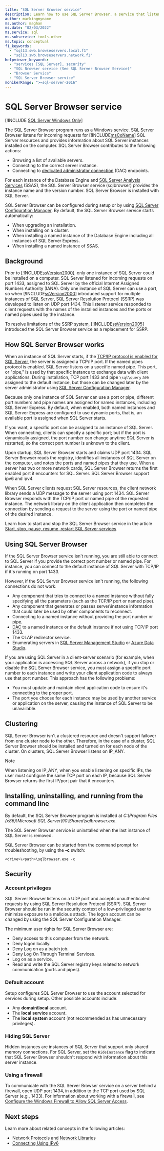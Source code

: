 ```yaml
---
title: "SQL Server Browser service"
description: Learn how to use SQL Server Browser, a service that listens for requests for SQL Server resources and provides information about installed SQL Server instances.
author: markingmyname
ms.author: maghan
ms.date: "02/03/2022"
ms.service: sql
ms.subservice: tools-other
ms.topic: conceptual
f1_keywords:
  - "sql13.swb.browseservers.local.f1"
  - "sql13.swb.browseservers.network.f1"
helpviewer_keywords:
  - "services [SQL Server], security"
  - "SQL Browser service (See SQL Server Browser Service)"
  - "Browser Service"
  - "SQL Server Browser service"
monikerRange: ">=sql-server-2016"
---
```


# SQL Server Browser service

[!INCLUDE [SQL Server Windows Only](../../includes/applies-to-version/sql-windows-only.md)]

The SQL Server Browser program runs as a Windows service. SQL Server Browser listens for incoming requests for [!INCLUDE[msCoName](../../includes/msconame-md.md)] SQL Server resources and provides information about SQL Server instances installed on the computer. SQL Server Browser contributes to the following actions:  

- Browsing a list of available servers.
- Connecting to the correct server instance.
- Connecting to [dedicated administrator connection](../../database-engine/configure-windows/diagnostic-connection-for-database-administrators.md) (DAC) endpoints.
  
For each instance of the Database Engine and [SQL Server Analysis Services](/analysis-services/ssas-overview) (SSAS), the SQL Server Browser service (sqlbrowser) provides the instance name and the version number. SQL Server Browser is installed with SQL Server.  
  
SQL Server Browser can be configured during setup or by using [SQL Server Configuration Manager](../../relational-databases/sql-server-configuration-manager.md). By default, the SQL Server Browser service starts automatically:  
  
- When upgrading an installation.  
- When installing on a cluster.  
- When installing a named instance of the Database Engine including all instances of SQL Server Express.
- When installing a named instance of SSAS.  
  
## Background

Prior to [!INCLUDE[ssVersion2000](../../includes/ssversion2000-md.md)], only one instance of SQL Server could be installed on a computer. SQL Server listened for incoming requests on port 1433, assigned to SQL Server by the official Internet Assigned Numbers Authority (IANA). Only one instance of SQL Server can use a port, so when [!INCLUDE[ssVersion2000](../../includes/ssversion2000-md.md)] introduced support for multiple instances of SQL Server, SQL Server Resolution Protocol (SSRP) was developed to listen on UDP port 1434. This listener service responded to client requests with the names of the installed instances and the ports or named pipes used by the instance.

To resolve limitations of the SSRP system, [!INCLUDE[ssVersion2005](../../includes/ssversion2005-md.md)] introduced the SQL Server Browser service as a replacement for SSRP.  
  
## How SQL Server Browser works  

When an instance of SQL Server starts, if the [TCP/IP protocol is enabled for SQL Server](../../database-engine/configure-windows/enable-or-disable-a-server-network-protocol.md), the server is assigned a TCP/IP port. If the named pipes protocol is enabled, SQL Server listens on a specific named pipe. This port, or "pipe," is used by that specific instance to exchange data with client applications. During installation, TCP port 1433 and pipe `\sql\query` are assigned to the default instance, but those can be changed later by the server administrator using [SQL Server Configuration Manager](../../relational-databases/sql-server-configuration-manager.md).

Because only one instance of SQL Server can use a port or pipe, different port numbers and pipe names are assigned for named instances, including SQL Server Express. By default, when enabled, both named instances and SQL Server Express are configured to use dynamic ports, that is, an available port is assigned when SQL Server starts.

If you want, a specific port can be assigned to an instance of SQL Server. When connecting, clients can specify a specific port; but if the port is dynamically assigned, the port number can change anytime SQL Server is restarted, so the correct port number is unknown to the client.  
  
Upon startup, SQL Server Browser starts and claims UDP port 1434. SQL Server Browser reads the registry, identifies all instances of SQL Server on the computer, and notes the ports and named pipes that they use. When a server has two or more network cards, SQL Server Browser returns the first enabled port it encounters for SQL Server. SQL Server Browser support ipv6 and ipv4.  
  
When SQL Server clients request SQL Server resources, the client network library sends a UDP message to the server using port 1434. SQL Server Browser responds with the TCP/IP port or named pipe of the requested instance. The network library on the client application then completes the connection by sending a request to the server using the port or named pipe of the desired instance.  
  
Learn how to start and stop the SQL Server Browser service in the article [Start, stop, pause, resume, restart SQL Server services](../../database-engine/configure-windows/start-stop-pause-resume-restart-sql-server-services.md).  
  
## Using SQL Server Browser  

If the SQL Server Browser service isn't running, you are still able to connect to SQL Server if you provide the correct port number or named pipe. For instance, you can connect to the default instance of SQL Server with TCP/IP if it's running on port 1433.  
  
However, if the SQL Server Browser service isn't running, the following connections do not work:  
  
- Any component that tries to connect to a named instance without fully specifying all the parameters (such as the TCP/IP port or named pipe).  
- Any component that generates or passes server\instance information that could later be used by other components to reconnect.  
- Connecting to a named instance without providing the port number or pipe.  
- [DAC](../../database-engine/configure-windows/diagnostic-connection-for-database-administrators.md) to a named instance or the default instance if not using TCP/IP port 1433.  
- The OLAP redirector service.  
- Enumerating servers in [SQL Server Management Studio](../../ssms/menu-help/about-sql-server-management-studio.md) or [Azure Data Studio](../../azure-data-studio/download-azure-data-studio.md).
  
If you are using SQL Server in a client-server scenario (for example, when your application is accessing SQL Server across a network), if you stop or disable the SQL Server Browser service, you must assign a specific port number to each instance and write your client application code to always use that port number. This approach has the following problems:  

- You must update and maintain client application code to ensure it's connecting to the proper port.
- The port you choose for each instance may be used by another service or application on the server, causing the instance of SQL Server to be unavailable.  
  
## Clustering  

SQL Server Browser isn't a clustered resource and doesn't support failover from one cluster node to the other. Therefore, in the case of a cluster, SQL Server Browser should be installed and turned on for each node of the cluster. On clusters, SQL Server Browser listens on IP_ANY.  
  
> [!NOTE]  
>  When listening on IP_ANY, when you enable listening on specific IPs, the user must configure the same TCP port on each IP, because SQL Server Browser returns the first IP/port pair that it encounters.  
  
## Installing, uninstalling, and running from the command line  

By default, the SQL Server Browser program is installed at *C:\Program Files (x86)\Microsoft SQL Server\90\Shared\sqlbrowser.exe*.  
  
The SQL Server Browser service is uninstalled when the last instance of SQL Server is removed.  
  
SQL Server Browser can be started from the command prompt for troubleshooting, by using the **-c** switch:  
  
```dos
<drive>\<path>\sqlbrowser.exe -c  
```  

## Security
  
### Account privileges  

SQL Server Browser listens on a UDP port and accepts unauthenticated requests by using SQL Server Resolution Protocol (SSRP). SQL Server Browser should be run in the security context of a low-privileged user to minimize exposure to a malicious attack. The logon account can be changed by using the SQL Server Configuration Manager. 

The minimum user rights for SQL Server Browser are:  
  
- Deny access to this computer from the network.
- Deny logon locally.
- Deny Log on as a batch job.
- Deny Log On Through Terminal Services.
- Log on as a service.
- Read and write the SQL Server registry keys related to network communication (ports and pipes).
  
### Default account  

Setup configures SQL Server Browser to use the account selected for services during setup. Other possible accounts include:  
  
- Any **domain\local** account.
- The **local service** account.  
- The **local system** account (not recommended as has unnecessary privileges).
  
### Hiding SQL Server  

Hidden instances are instances of SQL Server that support only shared memory connections. For SQL Server, set the `HideInstance` flag to indicate that SQL Server Browser shouldn't respond with information about this server instance.  
  
### Using a firewall  

To communicate with the SQL Server Browser service on a server behind a firewall, open UDP port 1434, in addition to the TCP port used by SQL Server (e.g., 1433). For information about working with a firewall, see [Configure the Windows Firewall to Allow SQL Server Access](../../sql-server/install/configure-the-windows-firewall-to-allow-sql-server-access.md).  
  
## Next steps

Learn more about related concepts in the following articles:

- [Network Protocols and Network Libraries](../../sql-server/install/network-protocols-and-network-libraries.md)
- [Connecting Using IPv6](connecting-using-ipv6.md)
